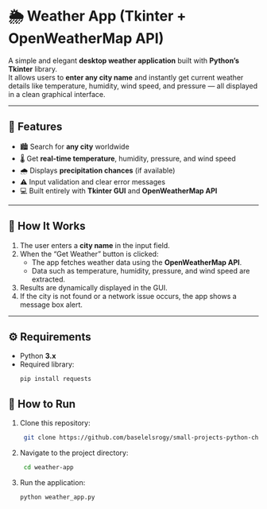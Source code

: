 # 🌦️ Weather App (Tkinter + OpenWeatherMap API)

A simple and elegant **desktop weather application** built with **Python’s Tkinter** library.  
It allows users to **enter any city name** and instantly get current weather details like temperature, humidity, wind speed, and pressure — all displayed in a clean graphical interface.

---

## 🌟 Features

- 🏙️ Search for **any city** worldwide
- 🌡️ Get **real-time temperature**, humidity, pressure, and wind speed
- 🌧️ Displays **precipitation chances** (if available)
- ⚠️ Input validation and clear error messages
- 💻 Built entirely with **Tkinter GUI** and **OpenWeatherMap API**

---

## 🧠 How It Works

1. The user enters a **city name** in the input field.
2. When the “Get Weather” button is clicked:
   - The app fetches weather data using the **OpenWeatherMap API**.
   - Data such as temperature, humidity, pressure, and wind speed are extracted.
3. Results are dynamically displayed in the GUI.
4. If the city is not found or a network issue occurs, the app shows a message box alert.

---

## ⚙️ Requirements

- Python **3.x**
- Required library:
  ```bash
  pip install requests
  ```

## 🚀 How to Run

1. Clone this repository:
   ```bash
    git clone https://github.com/baselelsrogy/small-projects-python-chatGPT
   ```
2. Navigate to the project directory:
   ```bash
    cd weather-app
   ```
3. Run the application:
   ```bash
   python weather_app.py
   ```

